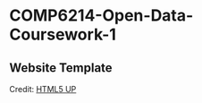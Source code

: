 # COMP6214-Open-Data-Coursework-1







## Website Template

Credit: [HTML5 UP](https://html5up.net/stellar)

